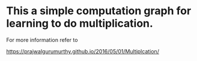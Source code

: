 # This a simple computation graph for learning to do multiplication. 
For more information refer to 

https://prajwalgurumurthy.github.io/2016/05/01/Multiplcation/


